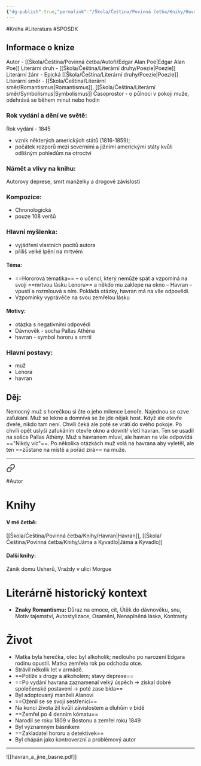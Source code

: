 ```yaml
---
{"dg-publish":true,"permalink":"/Škola/Čeština/Povinná četba/Knihy/Havran/","created":"1980-01-01T00:00:00.000+01:00","updated":"2024-03-18T08:54:40.381+01:00"}
---
```


#Kniha #Literatura #SPOSDK
## Informace o knize
Autor - [[Škola/Čeština/Povinná četba/Autoři/Edgar Alan Poe\|Edgar Alan Poe]]
Literární druh - [[Škola/Čeština/Literární druhy/Poezie\|Poezie]]
Literární žánr - Epická [[Škola/Čeština/Literární druhy/Poezie\|Poezie]]
Literární směr - [[Škola/Čeština/Literární směr/Romantismus\|Romantismus]], [[Škola/Čeština/Literární směr/Symbolismus\|Symbolismus]]
Časoprostor - o půlnoci v pokoji muže, odehrává se během minut nebo hodin
### Rok vydání a dění ve světě:
Rok vydání - 1845
- vznik některých amerických států (1816-1859); 
- počátek rozporů mezi severními a jižními americkými státy kvůli odlišným pohledům na otroctví
### Námět a vlivy na knihu:
Autorovy deprese, smrt manželky a drogové závislosti
### Kompozice: 
- Chronologická
- pouze 108 veršů
### Hlavní myšlenka:
- vyjádření vlastních pocitů autora
- příliš velké lpění na mrtvém
#### Téma:
- ==Hororová tématika== – o učenci, který nemůže spát a vzpomíná na svojí ==mrtvou lásku Lenoru== a někdo mu zaklepe na okno – Havran – vpustí a rozmlouvá s ním. Pokládá otázky, havran má na vše odpovědi.
- Vzpomínky vyprávěče na svou zemřelou lásku
#### Motivy:
- otázka s negativními odpovědi
- Dávnověk - socha Pallas Athéna
- havran - symbol hororu a smrti
### Hlavní postavy:
- muž
- Lenora
- havran
## Děj:
Nemocný muž s horečkou si čte o jeho milence Lenoře. Najednou se ozve zaťukání. Muž se lekne a domnívá se že jde nějak host. Když ale otevře dveře, nikdo tam není. Chvíli čeká ale poté se vrátí do svého pokoje. Po chvíli opět uslyší zaťukáním otevře okno a dovnitř vletí havran. Ten se usadil na sošce Pallas Athény. Muž s havranem mluví, ale havran na vše odpovídá =="Nikdy víc"==. Po několika otázkách muž volá na havrana aby vyletěl, ale ten ==zůstane na místě a pořád zírá== na muže.
___

<div class="transclusion internal-embed is-loaded"><a class="markdown-embed-link" href="/skola/cestina/povinna-cetba/autori/edgar-alan-poe/" aria-label="Open link"><svg xmlns="http://www.w3.org/2000/svg" width="24" height="24" viewBox="0 0 24 24" fill="none" stroke="currentColor" stroke-width="2" stroke-linecap="round" stroke-linejoin="round" class="svg-icon lucide-link"><path d="M10 13a5 5 0 0 0 7.54.54l3-3a5 5 0 0 0-7.07-7.07l-1.72 1.71"></path><path d="M14 11a5 5 0 0 0-7.54-.54l-3 3a5 5 0 0 0 7.07 7.07l1.71-1.71"></path></svg></a><div class="markdown-embed">




#Autor 
# Knihy
#### V mé četbě:
[[Škola/Čeština/Povinná četba/Knihy/Havran\|Havran]], [[Škola/Čeština/Povinná četba/Knihy/Jáma a Kyvadlo\|Jáma a Kyvadlo]]
#### Další knihy:
Zánik domu Usherů, Vraždy v ulici Morgue

# Literárně historický kontext
- **Znaky Romantismu:** Důraz na emoce, cit, Útěk do dávnověku, snu, Motiv tajemství, Autostylizace, Osamění, Nenaplněná láska, Kontrasty
# Život
- Matka byla herečka, otec byl alkoholik; nedlouho po narození Edgara rodinu opustil. Matka zemřela rok po odchodu otce.
- Strávil několik let v armádě.
- ==Potíže s drogy a alkoholem; stavy deprese==
- ==Po vydání havrana zaznamenal velký úspěch -> získal dobré společenské postavení -> poté zase bída==
- Byl adoptovaný manželi Alanovi
- ==Oženil se se svojí sestřenicí==
- Na konci života žil kvůli závislostem a dluhům v bídě
- ==Zemřel po 4 denním kómatu==
- Narodil se roku 1809 v Bostonu a zemřel roku 1849
- Byl významným básníkem
- ==Zakladatel hororu a detektivek==
- Byl chápán jako kontroverzní a problémový autor



</div></div>

___

![[havran_a_jine_basne.pdf]]